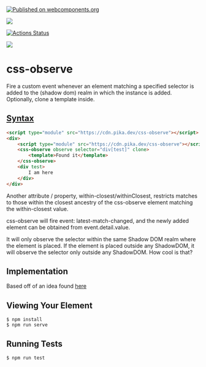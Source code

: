 [![Published on webcomponents.org](https://img.shields.io/badge/webcomponents.org-published-blue.svg)](https://www.webcomponents.org/element/css-observe)

<a href="https://nodei.co/npm/css-observe/"><img src="https://nodei.co/npm/css-observe.png"></a>

[![Actions Status](https://github.com/bahrus/css-observe/workflows/CI/badge.svg)](https://github.com/bahrus/css-observe/actions?query=workflow%3ACI)

<img src="https://badgen.net/bundlephobia/minzip/css-observe">

# css-observe
Fire a custom event whenever an element matching a specified selector is added to the (shadow dom) realm in which the instance is added.  Optionally, clone a template inside.

## [Syntax](https://bahrus.github.io/api-viewer/index.html?npmPackage=css-observe&jsonPath=custom-elements.json)


```html
<script type="module" src="https://cdn.pika.dev/css-observe"></script>
<div>
    <script type="module" src="https://cdn.pika.dev/css-observe"></script>
    <css-observe observe selector="div[test]" clone>
        <template>Found it</template>
    </css-observe>
    <div test>
        I am here
    </div>
</div>
```

Another attribute / property, within-closest/withinClosest, restricts matches to those within the closest ancestry of the css-observe element matching the within-closest value.

css-observe will fire event: latest-match-changed, and the newly added element can be obtained from event.detail.value.

It will only observe the selector within the same Shadow DOM realm where the element is placed.  If the element is placed outside any ShadowDOM, it will observe the selector only outside any ShadowDOM.  How cool is that?

## Implementation 

Based off of an idea found [here](https://davidwalsh.name/detect-node-insertion)


## Viewing Your Element

```
$ npm install
$ npm run serve
```

## Running Tests

```
$ npm run test
```

